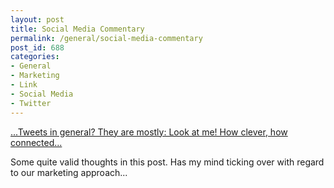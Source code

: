 ```yaml
---
layout: post
title: Social Media Commentary
permalink: /general/social-media-commentary
post_id: 688
categories:
- General
- Marketing
- Link
- Social Media
- Twitter
---
```


[...Tweets in general? They are mostly: Look at me! How clever, how connected...](http://blogs.gartner.com/michael_maoz/2011/10/18/social-media-is-mostly-self-indulgent-or-negative-now-what/)

Some quite valid thoughts in this post. Has my mind ticking over with regard to our marketing approach...
